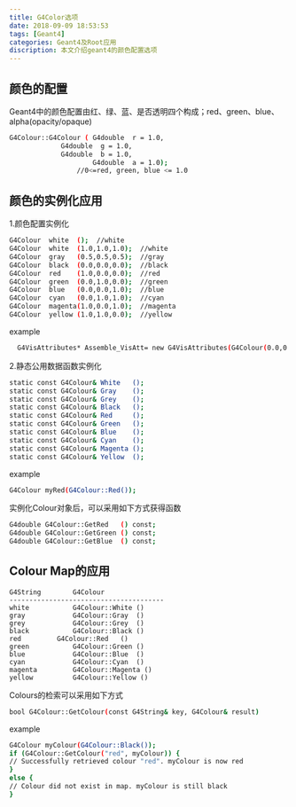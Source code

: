 ```yaml
---
title: G4Color选项
date: 2018-09-09 18:53:53
tags: [Geant4]
categories: Geant4及Root应用
discription: 本文介绍geant4的颜色配置选项
---
```


## 颜色的配置

Geant4中的颜色配置由红、绿、蓝、是否透明四个构成；red、green、blue、alpha(opacity/opaque)
``` bash
G4Colour::G4Colour ( G4double  r = 1.0,
		     G4double  g = 1.0,
		     G4double  b = 1.0,
                     G4double  a = 1.0);
                 //0<=red, green, blue <= 1.0

```

## 颜色的实例化应用

1.颜色配置实例化
``` bash
G4Colour  white  ();  //white
G4Colour  white  (1.0,1.0,1.0);  //white
G4Colour  gray   (0.5,0.5,0.5);  //gray
G4Colour  black  (0.0,0.0,0.0);	 //black
G4Colour  red    (1.0,0.0,0.0);  //red
G4Colour  green  (0.0,1.0,0.0);  //green
G4Colour  blue   (0.0,0.0,1.0);  //blue
G4Colour  cyan   (0.0,1.0,1.0);	 //cyan
G4Colour  magenta(1.0,0.0,1.0);  //magenta
G4Colour  yellow (1.0,1.0,0.0);  //yellow
```
example 
``` bash
  G4VisAttributes* Assemble_VisAtt= new G4VisAttributes(G4Colour(0.0,0.0,1.0));//blue
```

2.静态公用数据函数实例化
``` bash
static const G4Colour& White   ();
static const G4Colour& Gray    ();
static const G4Colour& Grey    ();
static const G4Colour& Black   ();
static const G4Colour& Red     ();
static const G4Colour& Green   ();
static const G4Colour& Blue    ();
static const G4Colour& Cyan    ();
static const G4Colour& Magenta ();
static const G4Colour& Yellow  ();
```
example
``` bash
G4Colour myRed(G4Colour::Red());
```
实例化Colour对象后，可以采用如下方式获得函数
``` bash
G4double G4Colour::GetRed   () const;
G4double G4Colour::GetGreen () const;
G4double G4Colour::GetBlue  () const;
```

## Colour Map的应用

```
G4String		G4Colour
---------------------------------------
white			G4Colour::White	()
gray			G4Colour::Gray	()
grey			G4Colour::Grey	()
black			G4Colour::Black	()
red			G4Colour::Red	()
green			G4Colour::Green	()
blue			G4Colour::Blue	()
cyan			G4Colour::Cyan	()
magenta			G4Colour::Magenta ()
yellow			G4Colour::Yellow ()
```

Colours的检索可以采用如下方式
``` bash
bool G4Colour::GetColour(const G4String& key, G4Colour& result)
```
example
``` bash
G4Colour myColour(G4Colour::Black());
if (G4Colour::GetColour("red", myColour)) {
// Successfully retrieved colour "red". myColour is now red
}
else {
// Colour did not exist in map. myColour is still black
}
```
